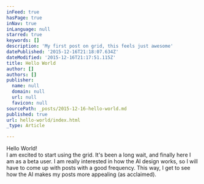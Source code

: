 ```yaml
---
inFeed: true
hasPage: true
inNav: true
inLanguage: null
starred: true
keywords: []
description: 'My first post on grid, this feels just awesome'
datePublished: '2015-12-16T21:18:07.634Z'
dateModified: '2015-12-16T21:17:51.115Z'
title: Hello World
author: []
authors: []
publisher:
  name: null
  domain: null
  url: null
  favicon: null
sourcePath: _posts/2015-12-16-hello-world.md
published: true
url: hello-world/index.html
_type: Article

---
```

Hello World!   
I am excited to start using the grid. It's been a long wait, and finally here I am as a beta user. I am really interested in how the AI design works, so I will have to come up with posts with a good frequency. This way, I get to see how the AI makes my posts more appealing (as acclaimed).